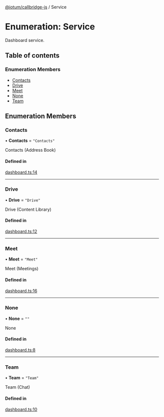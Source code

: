 [@iotum/callbridge-js](../README.md) / Service

# Enumeration: Service

Dashboard service.

## Table of contents

### Enumeration Members

- [Contacts](Service.md#contacts)
- [Drive](Service.md#drive)
- [Meet](Service.md#meet)
- [None](Service.md#none)
- [Team](Service.md#team)

## Enumeration Members

### Contacts

• **Contacts** = ``"Contacts"``

Contacts (Address Book)

#### Defined in

[dashboard.ts:14](https://github.com/iotum/callbridge-js/blob/01c76ee/src/dashboard.ts#L14)

___

### Drive

• **Drive** = ``"Drive"``

Drive (Content Library)

#### Defined in

[dashboard.ts:12](https://github.com/iotum/callbridge-js/blob/01c76ee/src/dashboard.ts#L12)

___

### Meet

• **Meet** = ``"Meet"``

Meet (Meetings)

#### Defined in

[dashboard.ts:16](https://github.com/iotum/callbridge-js/blob/01c76ee/src/dashboard.ts#L16)

___

### None

• **None** = ``""``

None

#### Defined in

[dashboard.ts:8](https://github.com/iotum/callbridge-js/blob/01c76ee/src/dashboard.ts#L8)

___

### Team

• **Team** = ``"Team"``

Team (Chat)

#### Defined in

[dashboard.ts:10](https://github.com/iotum/callbridge-js/blob/01c76ee/src/dashboard.ts#L10)
